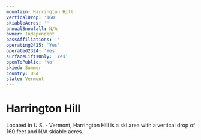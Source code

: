 ```yaml
---
mountain: Harrington Hill
verticalDrop: '160'
skiableAcres: ''
annualSnowfall: N/A
owner: Independent
passAffiliations: ''
operating2425: 'Yes'
operated2324: 'Yes'
surfaceLiftsOnly: 'Yes'
openToPublic: 'No'
skied: Summer
country: USA
state: Vermont
---
```


# Harrington Hill

Located in U.S. - Vermont, Harrington Hill is a ski area with a vertical drop of 160 feet and N/A skiable acres.
